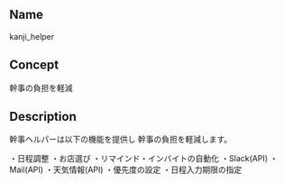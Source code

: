 ## Name
kanji_helper

## Concept
幹事の負担を軽減

## Description
幹事ヘルパーは以下の機能を提供し
幹事の負担を軽減します。

・日程調整
・お店選び
・リマインド・インバイトの自動化
	・Slack(API)
	・Mail(API)
・天気情報(API)
・優先度の設定
・日程入力期限の指定
